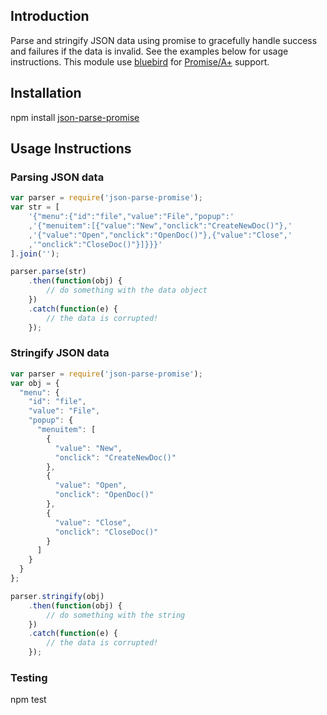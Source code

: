 ## Introduction

Parse and stringify JSON data using promise to gracefully 
handle success and failures if the data is invalid. See the
examples below for usage instructions. This module use [bluebird](https://github.com/petkaantonov/bluebird)
for [Promise/A+](http://promisesaplus.com) support.

## Installation
npm install [json-parse-promise](https://www.npmjs.org/package/json-promise)

## Usage Instructions

### Parsing JSON data
```javascript
var parser = require('json-parse-promise');
var str = [
	'{"menu":{"id":"file","value":"File","popup":' 
	,'{"menuitem":[{"value":"New","onclick":"CreateNewDoc()"},' 
	,'{"value":"Open","onclick":"OpenDoc()"},{"value":"Close",' 
	,'"onclick":"CloseDoc()"}]}}}'
].join('');

parser.parse(str)
	.then(function(obj) {
		// do something with the data object
	})
	.catch(function(e) {
		// the data is corrupted!
	});
```

### Stringify JSON data
```javascript
var parser = require('json-parse-promise');
var obj = {
  "menu": {
    "id": "file",
    "value": "File",
    "popup": {
      "menuitem": [
        {
          "value": "New",
          "onclick": "CreateNewDoc()"
        },
        {
          "value": "Open",
          "onclick": "OpenDoc()"
        },
        {
          "value": "Close",
          "onclick": "CloseDoc()"
        }
      ]
    }
  }
};

parser.stringify(obj)
	.then(function(obj) {
		// do something with the string
	})
	.catch(function(e) {
		// the data is corrupted!
	});
```

### Testing
npm test
